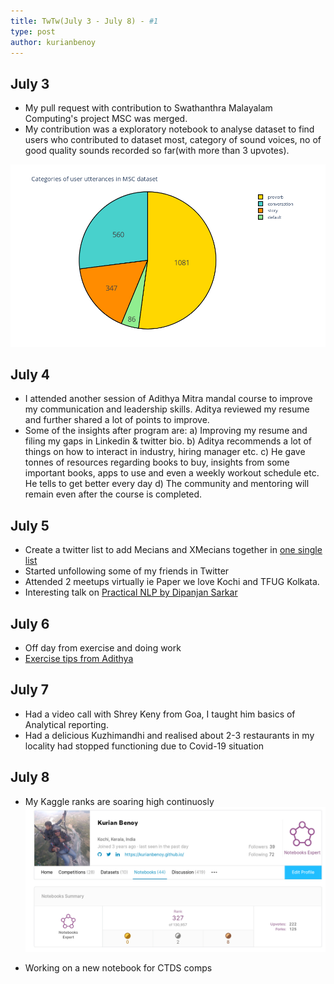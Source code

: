 ```yaml
---
title: TwTw(July 3 - July 8) - #1
type: post
author: kurianbenoy
---
```


## July 3

- My pull request with contribution to Swathanthra Malayalam Computing's project MSC was merged.
- My contribution was a exploratory notebook to analyse dataset to find users who contributed to dataset most, category
  of sound voices, no of good quality sounds recorded so far(with more than 3 upvotes).

![](/img/msc.png)

## July 4

- I attended another session of Adithya Mitra mandal course to improve my communication and leadership skills. Aditya
  reviewed my resume and further shared a lot of points to improve.
- Some of the insights after program are:
a) Improving my resume and filing my gaps in Linkedin & twitter bio.
b) Aditya recommends a lot of things on how to interact in industry, hiring manager etc.
c) He gave tonnes of resources regarding books to buy, insights from some important books, apps to use and even a weekly workout schedule etc. He tells to get better every day
d) The community and mentoring will remain even after the course is completed.

## July 5

- Create a twitter list to add Mecians and XMecians together in [one single
  list](https://twitter.com/i/lists/1279441163481575424)
- Started unfollowing some of my friends in Twitter
- Attended 2 meetups virtually ie Paper we love Kochi and TFUG Kolkata.
- Interesting talk on [Practical NLP by Dipanjan Sarkar](https://www.youtube.com/watch?v=rDosBdOMoXU)

## July 6

- Off day from exercise and doing work
- [Exercise tips from
  Adithya](https://www.notion.so/Weekly-Workout-Agenda-Better-Everyday-No-Limits-0cac9f62360a43378810c2cff57074ef)

## July 7

- Had a video call with Shrey Keny from Goa, I taught him basics of Analytical reporting.
- Had a delicious Kuzhimandhi and realised about 2-3 restaurants in my locality had stopped functioning due to Covid-19
  situation

## July 8

- My Kaggle ranks are soaring high continuosly
![](/img/kaggle_profile.png)

- Working on a new notebook for CTDS comps
